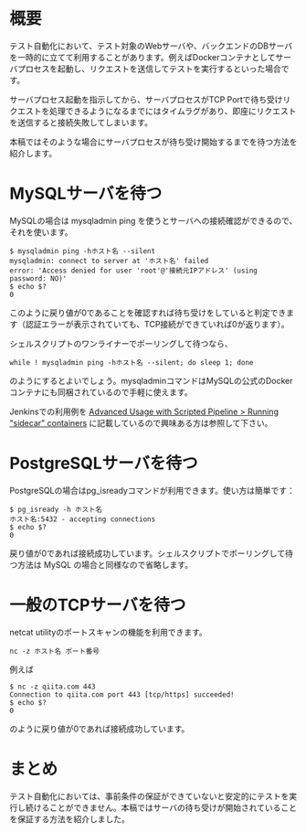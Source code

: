 # 概要

テスト自動化において、テスト対象のWebサーバや、バックエンドのDBサーバを一時的に立てて利用することがあります。例えばDockerコンテナとしてサーバプロセスを起動し、リクエストを送信してテストを実行するといった場合です。

サーバプロセス起動を指示してから、サーバプロセスがTCP Portで待ち受けリクエストを処理できるようになるまでにはタイムラグがあり、即座にリクエストを送信すると接続失敗してしまいます。

本稿ではそのような場合にサーバプロセスが待ち受け開始するまでを待つ方法を紹介します。

# MySQLサーバを待つ

MySQLの場合は mysqladmin ping を使うとサーバへの接続確認ができるので、それを使います。

```shell-session
$ mysqladmin ping -hホスト名 --silent
mysqladmin: connect to server at 'ホスト名' failed
error: 'Access denied for user 'root'@'接続元IPアドレス' (using password: NO)'
$ echo $?
0
```

このように戻り値が0であることを確認すれば待ち受けをしていると判定できます（認証エラーが表示されていても、TCP接続ができていれば0が返ります）。

シェルスクリプトのワンライナーでポーリングして待つなら、

```shell
while ! mysqladmin ping -hホスト名 --silent; do sleep 1; done
```

のようにするとよいでしょう。mysqladminコマンドはMySQLの公式のDockerコンテナにも同梱されているので手軽に使えます。

Jenkinsでの利用例を [Advanced Usage with Scripted Pipeline > Running "sidecar" containers](https://jenkins.io/doc/book/pipeline/docker/#running-sidecar-containers) に記載しているので興味ある方は参照して下さい。

# PostgreSQLサーバを待つ

PostgreSQLの場合はpg_isreadyコマンドが利用できます。使い方は簡単です：

```shell-session
$ pg_isready -h ホスト名
ホスト名:5432 - accepting connections
$ echo $?
0
```

戻り値が0であれば接続成功しています。シェルスクリプトでポーリングして待つ方法は MySQL の場合と同様なので省略します。

# 一般のTCPサーバを待つ

netcat utilityのポートスキャンの機能を利用できます。

```
nc -z ホスト名 ポート番号
```

例えば

```shell-session
$ nc -z qiita.com 443
Connection to qiita.com port 443 [tcp/https] succeeded!
$ echo $?
0
```

のように戻り値が0であれば接続成功しています。

# まとめ

テスト自動化においては、事前条件の保証ができていないと安定的にテストを実行し続けることができません。本稿ではサーバの待ち受けが開始されていることを保証する方法を紹介しました。
